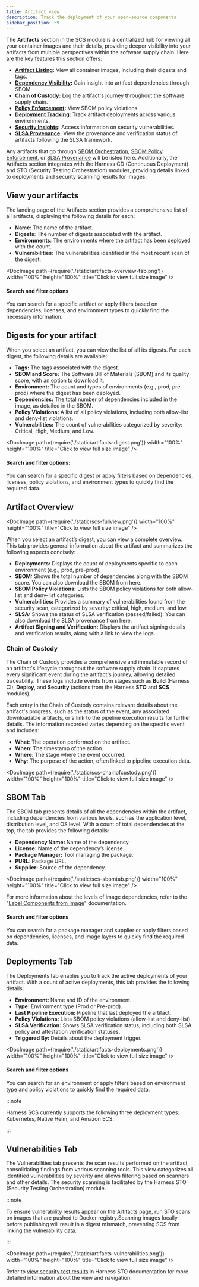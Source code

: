 ```yaml
---
title: Artifact view
description: Track the deployment of your open-source components
sidebar_position: 59
---
```


The **Artifacts** section in the SCS module is a centralized hub for viewing all your container images and their details, providing deeper visibility into your artifacts from multiple perspectives within the software supply chain. Here are the key features this section offers:



* **[Artifact Listing](#view-your-artifacts):** View all container images, including their digests and tags.
* **[Dependency Visibility](#sbom-tab):** Gain insight into artifact dependencies through SBOM.
* **[Chain of Custody](#chain-of-custody):** Log the artifact's journey throughout the software supply chain.
* **[Policy Enforcement](#artifact-overview):** View SBOM policy violations.
* **[Deployment Tracking](#deployments-tab):** Track artifact deployments across various environments.
* **[Security Insights](#vulnerabilities-tab):** Access information on security vulnerabilities.
* **[SLSA Provenance](#artifact-overview):** View the provenance and verification status of artifacts following the SLSA framework.

Any artifacts that go through [SBOM Orchestration](/docs/software-supply-chain-assurance/sbom/generate-sbom.md), [SBOM Policy Enforcement](/docs//software-supply-chain-assurance/sbom-policies/enforce-sbom-policies.md), or [SLSA Provenance](/docs/software-supply-chain-assurance/slsa/generate-slsa.md) will be listed here. Additionally, the Artifacts section integrates with the Harness CD (Continuous Deployment) and STO (Security Testing Orchestration) modules, providing details linked to deployments and security scanning results for images.


## View your artifacts

The landing page of the Artifacts section provides a comprehensive list of all artifacts, displaying the following details for each: 

* **Name**: The name of the artifact. 
* **Digests**: The number of digests associated with the artifact.
* **Environments**: The environments where the artifact has been deployed with the count. 
* **Vulnerabilities**: The vulnerabilities identified in the most recent scan of the digest. 

<DocImage path={require('./static/artifacts-overview-tab.png')} width="100%" height="100%" title="Click to view full size image" />


#### Search and filter options

You can search for a specific artifact or apply filters based on dependencies, licenses, and environment types to quickly find the necessary information.


## Digests for your artifact

When you select an artifact, you can view the list of all its digests. For each digest, the following details are available:

* **Tags:** The tags associated with the digest.
* **SBOM and Score:** The Software Bill of Materials (SBOM) and its quality score, with an option to download it.
* **Environment:** The count and types of environments (e.g., prod, pre-prod) where the digest has been deployed.
* **Dependencies:** The total number of dependencies included in the image, as detailed in the SBOM.
* **Policy Violations:** A list of all policy violations, including both allow-list and deny-list violations.
* **Vulnerabilities:** The count of vulnerabilities categorized by severity: Critical, High, Medium, and Low.


<DocImage path={require('./static/artifacts-digest.png')} width="100%" height="100%" title="Click to view full size image" />


#### Search and filter options:

You can search for a specific digest or apply filters based on dependencies, licenses, policy violations, and environment types to quickly find the required data.


## Artifact Overview


<DocImage path={require('./static/scs-fullview.png')} width="100%" height="100%" title="Click to view full size image" />


When you select an artifact’s digest, you can view a complete overview. This tab provides general information about the artifact and summarizes the following aspects concisely:


* **Deployments:** Displays the count of deployments specific to each environment (e.g., prod, pre-prod).
* **SBOM:** Shows the total number of dependencies along with the SBOM score. You can also download the SBOM from here.
* **SBOM Policy Violations:** Lists the SBOM policy violations for both allow-list and deny-list categories.
* **Vulnerabilities:** Provides a summary of vulnerabilities found from the security scan, categorized by severity: critical, high, medium, and low.
* **SLSA:** Shows the status of SLSA verification (passed/failed). You can also download the SLSA provenance from here.
* **Artifact Signing and Verification:** Displays the artifact signing details and verification results, along with a link to view the logs.

### Chain of Custody
The Chain of Custody provides a comprehensive and immutable record of an artifact's lifecycle throughout the software supply chain. It captures every significant event during the artifact's journey, allowing detailed traceability. These logs include events from stages such as **Build** (Harness CI), **Deploy**, and **Security** (actions from the Harness **STO** and **SCS** modules).

Each entry in the Chain of Custody contains relevant details about the artifact's progress, such as the status of the event, any associated downloadable artifacts, or a link to the pipeline execution results for further details. The information recorded varies depending on the specific event and includes:

- **What**: The operation performed on the artifact.  
- **When**: The timestamp of the action.  
- **Where**: The stage where the event occurred.  
- **Why**: The purpose of the action, often linked to pipeline execution data.

<DocImage path={require('./static/scs-chainofcustody.png')} width="100%" height="100%" title="Click to view full size image" />

## SBOM Tab

The SBOM tab presents details of all the dependencies within the artifact, including dependencies from various levels, such as the application level, distribution level, and OS level. With a count of total dependencies at the top, the tab provides the following details:



* **Dependency Name:** Name of the dependency.
* **License:** Name of the dependency’s license.
* **Package Manager:** Tool managing the package.
* **PURL:** Package URL.
* **Supplier:** Source of the dependency.

<DocImage path={require('./static/scs-sbomtab.png')} width="100%" height="100%" title="Click to view full size image" />


For more information about the levels of image dependencies, refer to the "[Label Components from Image](https://developer.harness.io/docs/software-supply-chain-assurance/label-components-from-image)" documentation.


#### Search and filter options

You can search for a package manager and supplier or apply filters based on dependencies, licenses, and image layers to quickly find the required data.


## Deployments Tab

The Deployments tab enables you to track the active deployments of your artifact. With a count of active deployments, this tab provides the following details:



* **Environment:** Name and ID of the environment.
* **Type:** Environment type (Prod or Pre-prod).
* **Last Pipeline Execution:** Pipeline that last deployed the artifact.
* **Policy Violations:** Lists SBOM policy violations (allow-list and deny-list).
* **SLSA Verification:** Shows SLSA verification status, including both SLSA policy and attestation verification statuses.
* **Triggered By:** Details about the deployment trigger.


<DocImage path={require('./static/artifacts-deployments.png')} width="100%" height="100%" title="Click to view full size image" />


#### Search and filter options

You can search for an environment or apply filters based on environment type and policy violations to quickly find the required data.

:::note 

Harness SCS currently supports the following three deployment types: Kubernetes, Native Helm, and Amazon ECS.

:::

## Vulnerabilities Tab

The Vulnerabilities tab presents the scan results performed on the artifact, consolidating findings from various scanning tools. This view categorizes all identified vulnerabilities by severity and allows filtering based on scanners and other details. The security scanning is facilitated by the Harness STO (Security Testing Orchestration) module.

:::note

To ensure vulnerability results appear on the Artifacts page, run STO scans on images that are pushed to Docker registry.Scanning images locally before publishing will result in a digest mismatch, preventing SCS from linking the vulnerability data.

:::

<DocImage path={require('./static/artifacts-vulnerabilities.png')} width="100%" height="100%" title="Click to view full size image" />

Refer to [view security test results](https://developer.harness.io/docs/category/view-security-test-results) in Harness STO documentation for more detailed information about the view and navigation.
